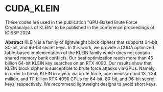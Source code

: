# CUDA_KLEIN

These codes are used in the publication "GPU-Based Brute Force Cryptanalysis of KLEIN" to be published in the conference proceedings of ICISSP 2024.

**Abstract**
KLEIN is a family of lightweight block ciphers that supports 64-bit, 80-bit, and 96-bit secret keys. In this work, we provide a CUDA optimized table-based implementation of the KLEIN family which does not contain shared memory bank conflicts. Our best optimization reach more than 45 billion 64-bit KLEIN key searches on an RTX 4090. Our results show that KLEIN block cipher is susceptible to brute force attacks via GPUs. Namely, in order to break KLEIN in a year via brute force, one needs around 13, 1.34 million, and 111 billion RTX 4090 GPUs for 64-bit, 80-bit, and 96-bit secret keys, respectively. We recommend lightweight designs to avoid short keys.
